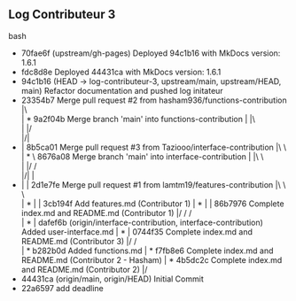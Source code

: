 ## Log Contributeur 3


bash
* 70fae6f (upstream/gh-pages) Deployed 94c1b16 with MkDocs version: 1.6.1
* fdc8d8e Deployed 44431ca with MkDocs version: 1.6.1
* 94c1b16 (HEAD -> log-contributeur-3, upstream/main, upstream/HEAD, main) Refactor documentation and pushed log initateur
*   23354b7 Merge pull request #2 from hasham936/functions-contribution
|\  
| *   9a2f04b Merge branch 'main' into functions-contribution
| |\  
| |/  
|/|   
* |   8b5ca01 Merge pull request #3 from Taziooo/interface-contribution
|\ \  
| * \   8676a08 Merge branch 'main' into interface-contribution
| |\ \  
| |/ /  
|/| |   
* | |   2d1e7fe Merge pull request #1 from lamtm19/features-contribution
|\ \ \  
| * | | 3cb194f Add features.md (Contributor 1)
| * | | 86b7976 Complete index.md and README.md (Contributor 1)
|/ / /  
| * | dafef6b (origin/interface-contribution, interface-contribution) Added user-interface.md
| * | 0744f35 Complete index.md and README.md (Contributor 3)
|/ /  
| * b282b0d Added functions.md
| * f7fb8e6 Complete index.md and README.md (Contributor 2 - Hasham)
| * 4b5dc2c Complete index.md and README.md (Contributor 2)
|/  
* 44431ca (origin/main, origin/HEAD) Initial Commit
* 22a6597 add deadline


